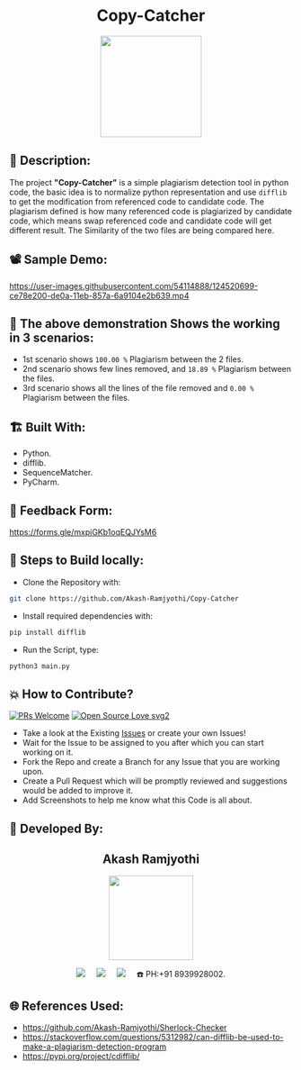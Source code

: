 <h1 align="center">Copy-Catcher</h1>

<p align="center">
<img src="https://user-images.githubusercontent.com/54114888/124520794-27487a80-de0b-11eb-9c1b-8e0767524f0d.png" width="180" height="180">
</p>

## 📜 Description:
The project **"Copy-Catcher"** is a simple plagiarism detection tool in python code, the basic idea is to normalize python representation and use `difflib` to get the modification from referenced code to candidate code. The plagiarism defined is how many referenced code is plagiarized by candidate code, which means swap referenced code and candidate code will get different result. The Similarity of the two files are being compared here.

## 📽 Sample Demo:
https://user-images.githubusercontent.com/54114888/124520699-ce78e200-de0a-11eb-857a-6a9104e2b639.mp4

## 👀 The above demonstration Shows the working in 3 scenarios:
- 1st scenario shows `100.00 %` Plagiarism between the 2 files.
- 2nd scenario shows few lines removed, and `18.89 %` Plagiarism between the files.
- 3rd scenario shows all the lines of the file removed and `0.00 %` Plagiarism between the files.

## 🏗 Built With:
- Python.
- difflib.
- SequenceMatcher.
- PyCharm.

## 📝 Feedback Form:
https://forms.gle/mxpiGKb1oqEQJYsM6

## 🧪 Steps to Build locally:
- Clone the Repository with: 
```bash 
git clone https://github.com/Akash-Ramjyothi/Copy-Catcher 
```
- Install required dependencies with: 
```bash
pip install difflib
```
- Run the Script, type: 
```bash
python3 main.py
```

## 💥 How to Contribute?

[![PRs Welcome](https://img.shields.io/badge/PRs-welcome-brightgreen.svg?style=flat-square)](http://makeapullrequest.com)
[![Open Source Love svg2](https://badges.frapsoft.com/os/v2/open-source.svg?v=103)](https://github.com/ellerbrock/open-source-badges/) 

- Take a look at the Existing [Issues](https://github.com/Akash-Ramjyothi/Copy-Catcher/issues) or create your own Issues!
- Wait for the Issue to be assigned to you after which you can start working on it.
- Fork the Repo and create a Branch for any Issue that you are working upon.
- Create a Pull Request which will be promptly reviewed and suggestions would be added to improve it.
- Add Screenshots to help me know what this Code is all about.

## 👦 Developed By:
<h2 align="center">Akash Ramjyothi</h2>
<p align="center">
  <a href="https://github.com/Akash-Ramjyothi"><img src="https://avatars.githubusercontent.com/u/54114888?v=4" width=150px height=150px /></a> 
    
<p align="center">
  <a target="_blank"href="https://www.linkedin.com/in/akash-ramjyothi/"><img src="https://img.shields.io/badge/linkedin-%230077B5.svg?&style=for-the-badge&logo=linkedin&logoColor=white" /></a>&nbsp;&nbsp;&nbsp;&nbsp;
  <a href="mailto:akash.ramjyothi@gmail.com?subject=Hello%20Akash,%20From%20Github"><img src="https://img.shields.io/badge/gmail-%23D14836.svg?&style=for-the-badge&logo=gmail&logoColor=white" /></a>&nbsp;&nbsp;&nbsp;&nbsp;
  <a href="https://www.instagram.com/akash.ramjyothi/"><img src="https://img.shields.io/badge/instagram-%23D14836.svg?&style=for-the-badge&logo=instagram&logoColor=pink" /></a>&nbsp;&nbsp;&nbsp;&nbsp;
  ☎️ PH:+91 8939928002.
</p>

## 🌐 References Used:
- https://github.com/Akash-Ramjyothi/Sherlock-Checker
- https://stackoverflow.com/questions/5312982/can-difflib-be-used-to-make-a-plagiarism-detection-program
- https://pypi.org/project/cdifflib/
